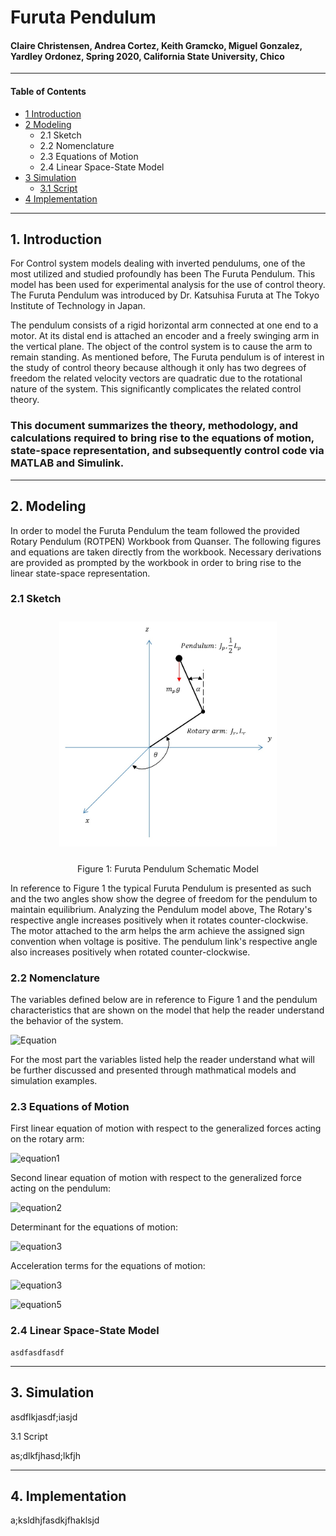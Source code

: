 # Furuta Pendulum
#### Claire Christensen, Andrea Cortez, Keith Gramcko, Miguel Gonzalez, Yardley Ordonez, Spring 2020, California State University, Chico
-----------------------------------------------------------------------------------------
#### Table of Contents
- [1 Introduction](#1-Introduction)
- [2 Modeling](#2-Modeling)
  - 2.1 Sketch
  - 2.2 Nomenclature
  - 2.3 Equations of Motion
  - 2.4 Linear Space-State Model
- [3 Simulation](#3-Simulation)
  - [3.1 Script](#3.1-Script)
- [4 Implementation](#4-Implementation)
  
-----------------------------------------------------------------------------------------
## 1. Introduction
For Control system models dealing with inverted pendulums, one of the most utilized and studied profoundly has been The Furuta Pendulum. This model has been used for experimental analysis for the use of control theory. The Furuta Pendulum was introduced by Dr. Katsuhisa Furuta at The Tokyo Institute of Technology in Japan. 

The pendulum consists of a rigid horizontal arm connected at one end to a motor. At its distal end is attached an encoder and a freely swinging arm in the vertical plane. The object of the control system is to cause the arm to remain standing. As mentioned before, The Furuta pendulum is of interest in the study of control theory because although it only has two degrees of freedom the related velocity vectors are quadratic due to the rotational nature of the system. This significantly complicates the related control theory.

### This document summarizes the theory, methodology, and calculations required to bring rise to the equations of motion, state-space representation, and subsequently control code via MATLAB and Simulink.
-----------------------------------------------------------------------------------------
## 2. Modeling
In order to model the Furuta Pendulum the team followed the provided Rotary Pendulum (ROTPEN) Workbook from Quanser. The following figures and equations are taken directly from the workbook. Necessary derivations are provided as prompted by the workbook in order to bring rise to the linear state-space representation.

 ### 2.1 Sketch
  <p align = "center">
   <img src = "doc/Pendulum.png" height = "360px" style="margin:10px 10px">
  </p>
  
  <p align="center">Figure 1: Furuta Pendulum Schematic Model</p>

In reference to Figure 1 the typical Furuta Pendulum is presented as such and the two angles show show the degree of freedom for the pendulum to maintain equilibrium. Analyzing the Pendulum model above, The Rotary's respective angle increases positively when it rotates counter-clockwise. The motor attached to the arm helps the arm achieve the assigned sign convention when voltage is positive. The pendulum link's respective angle also increases positively when rotated counter-clockwise. 

 ### 2.2 Nomenclature
  
  The variables defined below are in reference to Figure 1 and the pendulum characteristics that are shown on the model that help the reader understand the behavior of the system. 
  
  ![Equation](http://www.sciweavers.org/upload/Tex2Img_1588889804/eqn.png)

For the most part the variables listed help the reader understand what will be further discussed and presented through mathmatical models and simulation examples. 



 ### 2.3 Equations of Motion
    
   First linear equation of motion with respect to the generalized forces acting on the   rotary arm:
    
  ![equation1](http://www.sciweavers.org/upload/Tex2Img_1588889911/eqn.png)
        
   Second linear equation of motion with respect to the  generalized force acting on the pendulum:
    
   ![equation2](http://www.sciweavers.org/upload/Tex2Img_1588889984/eqn.png)   
    
   Determinant for the equations of motion:
    
  ![equation3](http://www.sciweavers.org/upload/Tex2Img_1588890088/eqn.png)
    
   Acceleration terms for the equations of motion:
    
  ![equation3](http://www.sciweavers.org/upload/Tex2Img_1588890170/eqn.png)  
    
  ![equation5](http://www.sciweavers.org/upload/Tex2Img_1588890250/eqn.png)  
    
 ### 2.4 Linear Space-State Model
    asdfasdfasdf
  
-----------------------------------------------------------------------------------------
## 3. Simulation

  asdflkjasdf;iasjd

3.1 Script

  as;dlkfjhasd;lkfjh

-----------------------------------------------------------------------------------------
## 4. Implementation

  a;ksldhjfasdkjfhaklsjd

